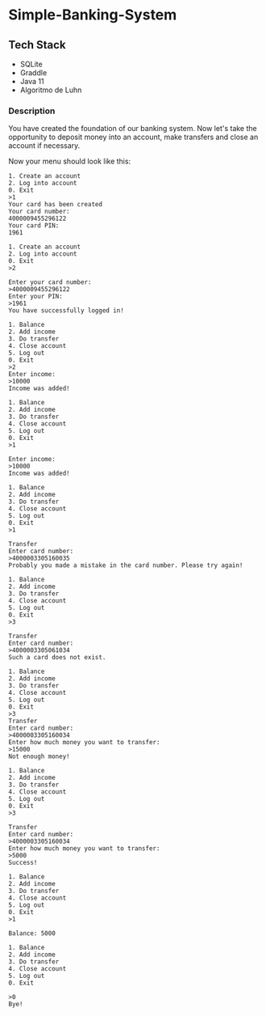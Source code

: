 # Simple-Banking-System
## Tech Stack
- SQLite
- Graddle
- Java 11
- Algoritmo de Luhn
### Description
You have created the foundation of our banking system. Now let's take the opportunity to deposit money into an account, 
make transfers and close an account if necessary.

Now your menu should look like this:

```shell
1. Create an account
2. Log into account
0. Exit
>1
Your card has been created
Your card number:
4000009455296122
Your card PIN:
1961

1. Create an account
2. Log into account
0. Exit
>2

Enter your card number:
>4000009455296122
Enter your PIN:
>1961
You have successfully logged in!

1. Balance
2. Add income
3. Do transfer
4. Close account
5. Log out
0. Exit
>2
Enter income:
>10000
Income was added!

1. Balance
2. Add income
3. Do transfer
4. Close account
5. Log out
0. Exit
>1

Enter income:
>10000
Income was added!

1. Balance
2. Add income
3. Do transfer
4. Close account
5. Log out
0. Exit
>1

Transfer
Enter card number:
>4000003305160035
Probably you made a mistake in the card number. Please try again!

1. Balance
2. Add income
3. Do transfer
4. Close account
5. Log out
0. Exit
>3

Transfer
Enter card number:
>4000003305061034
Such a card does not exist.

1. Balance
2. Add income
3. Do transfer
4. Close account
5. Log out
0. Exit
>3
Transfer
Enter card number:
>4000003305160034
Enter how much money you want to transfer:
>15000
Not enough money!

1. Balance
2. Add income
3. Do transfer
4. Close account
5. Log out
0. Exit
>3

Transfer
Enter card number:
>4000003305160034
Enter how much money you want to transfer:
>5000
Success!

1. Balance
2. Add income
3. Do transfer
4. Close account
5. Log out
0. Exit
>1

Balance: 5000

1. Balance
2. Add income
3. Do transfer
4. Close account
5. Log out
0. Exit

>0
Bye!
